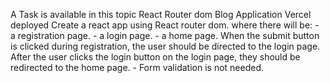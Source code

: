 A Task is available in this topic
React Router dom Blog
Application Vercel deployed Create a react app using React router dom. where there will be: - a registration page. - a login page. - a home page. When the submit button is clicked during registration, the user should be directed to the login page. After the user clicks the login button on the login page, they should be redirected to the home page. - Form validation is not needed.